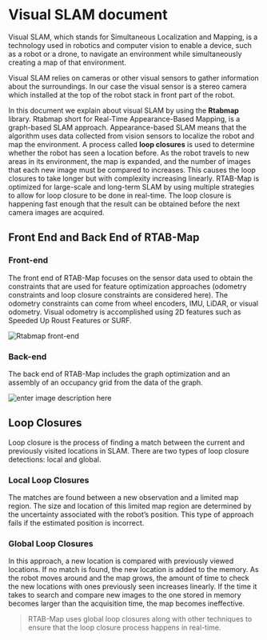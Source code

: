 # Visual SLAM document

Visual SLAM, which stands for Simultaneous Localization and Mapping, is a technology used in robotics and computer vision to enable a device, such as a robot or a drone, to navigate an environment while simultaneously creating a map of that environment. 

Visual SLAM relies on cameras or other visual sensors to gather information about the surroundings. In our case the visual sensor is a stereo camera which installed at the top of the robot stack in front part of the robot.

In this document we explain about visual SLAM by using the **Rtabmap** library. Rtabmap short for Real-Time Appearance-Based Mapping, is a graph-based SLAM approach. Appearance-based SLAM means that the algorithm uses data collected from vision sensors to localize the robot and map the environment. A process called **loop closures** is used to determine whether the robot has seen a location before. As the robot travels to new areas in its environment, the map is expanded, and the number of images that each new image must be compared to increases. This causes the loop closures to take longer but with complexity increasing linearly. RTAB-Map is optimized for large-scale and long-term SLAM by using multiple strategies to allow for loop closure to be done in real-time. The loop closure is happening fast enough that the result can be obtained before the next camera images are acquired.

## Front End and Back End of RTAB-Map

### Front-end
The front end of RTAB-Map focuses on the sensor data used to obtain the constraints that are used for feature optimization approaches (odometry constraints and loop closure constraints are considered here). The odometry constraints can come from wheel encoders, IMU, LiDAR, or visual odometry. Visual odometry is accomplished using 2D features such as Speeded Up Roust Features or SURF.

![Rtabmap front-end](https://miro.medium.com/v2/resize:fit:720/format:webp/1*4hdAzal7eCk7TlkddFlAOA@2x.png)


### Back-end
The back end of RTAB-Map includes the graph optimization and an assembly of an occupancy grid from the data of the graph.

![enter image description here](https://miro.medium.com/v2/resize:fit:720/format:webp/1*XcQtXUNeuofOD-InkkpusQ@2x.png)

## Loop Closures

Loop closure is the process of finding a match between the current and previously visited locations in SLAM. There are two types of loop closure detections: local and global.

### Local Loop Closures
The matches are found between a new observation and a limited map region. The size and location of this limited map region are determined by the uncertainty associated with the robot’s position. This type of approach fails if the estimated position is incorrect.

### Global Loop Closures
In this approach, a new location is compared with previously viewed locations. If no match is found, the new location is added to the memory. As the robot moves around and the map grows, the amount of time to check the new locations with ones previously seen increases linearly. If the time it takes to search and compare new images to the one stored in memory becomes larger than the acquisition time, the map becomes ineffective.


> RTAB-Map uses global loop closures along with other techniques to ensure that the loop closure process happens in real-time.


